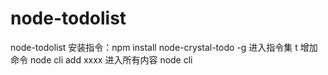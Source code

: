 # node-todolist
node-todolist
安装指令：npm install node-crystal-todo -g
进入指令集 t
增加命令 node cli add xxxx
进入所有内容 node cli
